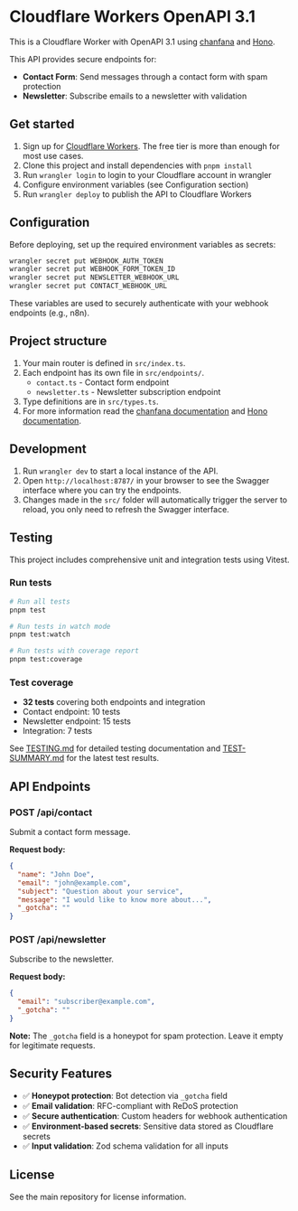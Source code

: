 # Cloudflare Workers OpenAPI 3.1

This is a Cloudflare Worker with OpenAPI 3.1 using [chanfana](https://github.com/cloudflare/chanfana) and [Hono](https://github.com/honojs/hono).

This API provides secure endpoints for:

- **Contact Form**: Send messages through a contact form with spam protection
- **Newsletter**: Subscribe emails to a newsletter with validation

## Get started

1. Sign up for [Cloudflare Workers](https://workers.dev). The free tier is more than enough for most use cases.
2. Clone this project and install dependencies with `pnpm install`
3. Run `wrangler login` to login to your Cloudflare account in wrangler
4. Configure environment variables (see Configuration section)
5. Run `wrangler deploy` to publish the API to Cloudflare Workers

## Configuration

Before deploying, set up the required environment variables as secrets:

```bash
wrangler secret put WEBHOOK_AUTH_TOKEN
wrangler secret put WEBHOOK_FORM_TOKEN_ID
wrangler secret put NEWSLETTER_WEBHOOK_URL
wrangler secret put CONTACT_WEBHOOK_URL
```

These variables are used to securely authenticate with your webhook endpoints (e.g., n8n).

## Project structure

1. Your main router is defined in `src/index.ts`.
2. Each endpoint has its own file in `src/endpoints/`.
   - `contact.ts` - Contact form endpoint
   - `newsletter.ts` - Newsletter subscription endpoint
3. Type definitions are in `src/types.ts`.
4. For more information read the [chanfana documentation](https://chanfana.pages.dev/) and [Hono documentation](https://hono.dev/docs).

## Development

1. Run `wrangler dev` to start a local instance of the API.
2. Open `http://localhost:8787/` in your browser to see the Swagger interface where you can try the endpoints.
3. Changes made in the `src/` folder will automatically trigger the server to reload, you only need to refresh the Swagger interface.

## Testing

This project includes comprehensive unit and integration tests using Vitest.

### Run tests

```bash
# Run all tests
pnpm test

# Run tests in watch mode
pnpm test:watch

# Run tests with coverage report
pnpm test:coverage
```

### Test coverage

- **32 tests** covering both endpoints and integration
- Contact endpoint: 10 tests
- Newsletter endpoint: 15 tests
- Integration: 7 tests

See [TESTING.md](./TESTING.md) for detailed testing documentation and [TEST-SUMMARY.md](./TEST-SUMMARY.md) for the latest test results.

## API Endpoints

### POST /api/contact

Submit a contact form message.

**Request body:**

```json
{
  "name": "John Doe",
  "email": "john@example.com",
  "subject": "Question about your service",
  "message": "I would like to know more about...",
  "_gotcha": ""
}
```

### POST /api/newsletter

Subscribe to the newsletter.

**Request body:**

```json
{
  "email": "subscriber@example.com",
  "_gotcha": ""
}
```

**Note:** The `_gotcha` field is a honeypot for spam protection. Leave it empty for legitimate requests.

## Security Features

- ✅ **Honeypot protection**: Bot detection via `_gotcha` field
- ✅ **Email validation**: RFC-compliant with ReDoS protection
- ✅ **Secure authentication**: Custom headers for webhook authentication
- ✅ **Environment-based secrets**: Sensitive data stored as Cloudflare secrets
- ✅ **Input validation**: Zod schema validation for all inputs

## License

See the main repository for license information.
